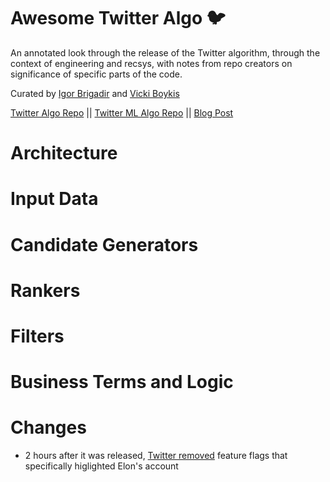 # Awesome Twitter Algo :bird:

An annotated look through the release of the Twitter algorithm, through the context of engineering and recsys, with notes from repo creators on significance of specific parts of the code. 

Curated by [Igor Brigadir](https://github.com/igorbrigadir) and [Vicki Boykis](https://github.com/veekaybee)

[Twitter Algo Repo](https://github.com/twitter/the-algorithm) || [Twitter ML Algo Repo](https://github.com/twitter/the-algorithm-ml) || [Blog Post](https://blog.twitter.com/engineering/en_us/topics/open-source/2023/twitter-recommendation-algorithm)

# Architecture

# Input Data


# Candidate Generators


# Rankers



# Filters


# Business Terms and Logic



# Changes

+ 2 hours after it was released, [Twitter removed](https://github.com/twitter/the-algorithm/commit/ec83d01dcaebf369444d75ed04b3625a0a645eb9) feature flags that specifically higlighted Elon's account
